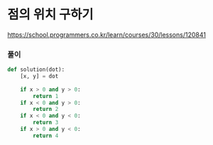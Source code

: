 # 점의 위치 구하기
https://school.programmers.co.kr/learn/courses/30/lessons/120841

### 풀이
```py
def solution(dot):
    [x, y] = dot
    
    if x > 0 and y > 0:
        return 1
    if x < 0 and y > 0:
        return 2
    if x < 0 and y < 0:
        return 3
    if x > 0 and y < 0:
        return 4
```